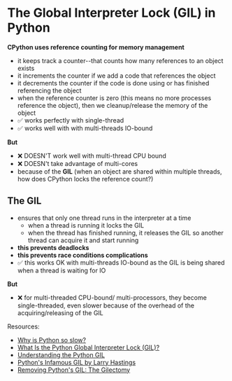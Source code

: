 
# The Global Interpreter Lock (GIL) in Python

  

**CPython uses reference counting for memory management**

- it keeps track a counter--that counts how many references to an object exists
- it increments the counter if we add a code that references the object
- it decrements the counter if the code is done using or has finished referencing the object
- when the reference counter is zero (this means no more processes reference the object), then we cleanup/release the memory of the object
- :white_check_mark: works perfectly with single-thread
- :white_check_mark: works well with with multi-threads IO-bound

**But**

- :x: DOESN'T work well with multi-thread CPU bound
- :x: DOESN't take advantage of multi-cores
- because of the **GIL** (when an object are shared within multiple threads, how does CPython locks the reference count?)



## The GIL

- ensures that only one thread runs in the interpreter at a time
    - when a thread is running it locks the GIL
    - when the thread has finished running, it releases the GIL so another thread can acquire it and start running
-  **this prevents deadlocks**
-  **this prevents race conditions complications** 
- :white_check_mark: this works OK with multi-threads IO-bound as the GIL is being shared when a thread is waiting for IO

**But**

- :x: for multi-threaded CPU-bound/ multi-processors, they become single-threaded, even slower because of the overhead of the acquiring/releasing of the GIL

Resources:

-  [Why is Python so slow?](https://hackernoon.com/why-is-python-so-slow-e5074b6fe55b)
-  [What Is the Python Global Interpreter Lock (GIL)?](https://realpython.com/python-gil/)
-  [Understanding the Python GIL](https://www.youtube.com/watch?v=Obt-vMVdM8s)
-  [Python's Infamous GIL by Larry Hastings](https://www.youtube.com/watch?v=KVKufdTphKs)
-  [Removing Python's GIL: The Gilectomy](https://www.youtube.com/watch?v=P3AyI_u66Bw)

